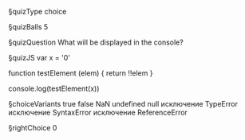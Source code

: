 §quizType
choice

§quizBalls
5

§quizQuestion
What will be displayed in the console?



§quizJS
var x = '0'

function testElement (elem) {
  return !!elem
}

console.log(testElement(x))




§choiceVariants
true
false
NaN
undefined
null
исключение TypeError
исключение SyntaxError
исключение ReferenceError


§rightChoice
0
